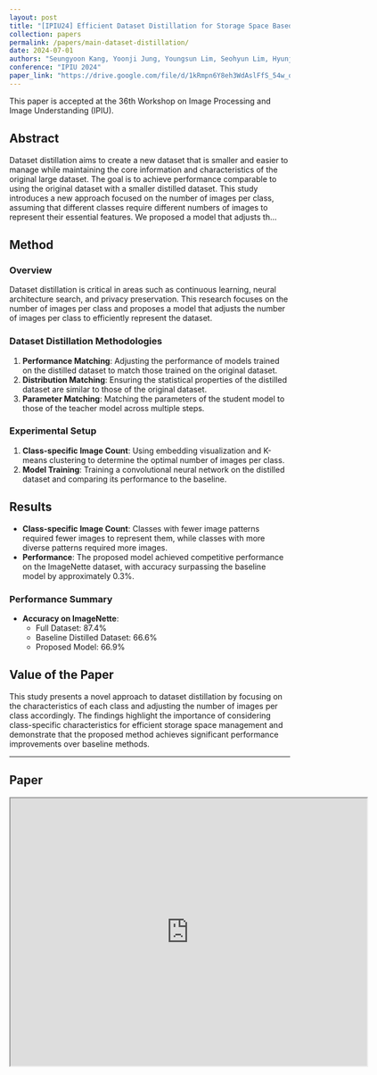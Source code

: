 ```yaml
---
layout: post
title: "[IPIU24] Efficient Dataset Distillation for Storage Space Based on Class Characteristics"
collection: papers
permalink: /papers/main-dataset-distillation/
date: 2024-07-01
authors: "Seungyoon Kang, Yoonji Jung, Youngsun Lim, Seohyun Lim, Hyunjung Shim"
conference: "IPIU 2024"
paper_link: "https://drive.google.com/file/d/1kRmpn6Y8eh3WdAslFfS_54w_qnrsUbLC/view?usp=sharing"
---
```


This paper is accepted at the 36th Workshop on Image Processing and Image Understanding (IPIU).

## Abstract

Dataset distillation aims to create a new dataset that is smaller and easier to manage while maintaining the core information and characteristics of the original large dataset. The goal is to achieve performance comparable to using the original dataset with a smaller distilled dataset. This study introduces a new approach focused on the number of images per class, assuming that different classes require different numbers of images to represent their essential features. We proposed a model that adjusts th...

## Method

### Overview

Dataset distillation is critical in areas such as continuous learning, neural architecture search, and privacy preservation. This research focuses on the number of images per class and proposes a model that adjusts the number of images per class to efficiently represent the dataset.

### Dataset Distillation Methodologies

1. **Performance Matching**: Adjusting the performance of models trained on the distilled dataset to match those trained on the original dataset.
2. **Distribution Matching**: Ensuring the statistical properties of the distilled dataset are similar to those of the original dataset.
3. **Parameter Matching**: Matching the parameters of the student model to those of the teacher model across multiple steps.

### Experimental Setup

1. **Class-specific Image Count**: Using embedding visualization and K-means clustering to determine the optimal number of images per class.
2. **Model Training**: Training a convolutional neural network on the distilled dataset and comparing its performance to the baseline.

## Results

- **Class-specific Image Count**: Classes with fewer image patterns required fewer images to represent them, while classes with more diverse patterns required more images.
- **Performance**: The proposed model achieved competitive performance on the ImageNette dataset, with accuracy surpassing the baseline model by approximately 0.3%.

### Performance Summary

- **Accuracy on ImageNette**:
  - Full Dataset: 87.4%
  - Baseline Distilled Dataset: 66.6%
  - Proposed Model: 66.9%

## Value of the Paper

This study presents a novel approach to dataset distillation by focusing on the characteristics of each class and adjusting the number of images per class accordingly. The findings highlight the importance of considering class-specific characteristics for efficient storage space management and demonstrate that the proposed method achieves significant performance improvements over baseline methods.

---

## Paper
<iframe src="https://drive.google.com/file/d/1kRmpn6Y8eh3WdAslFfS_54w_qnrsUbLC/preview" width="640" height="480"></iframe>
